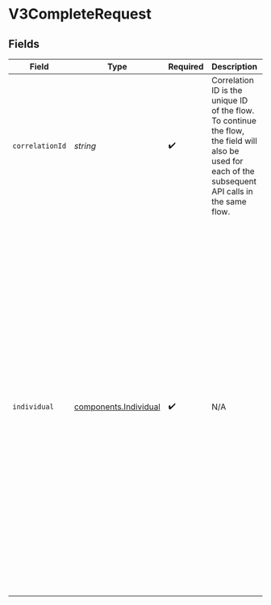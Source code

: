 # V3CompleteRequest


## Fields

| Field                                                                                                                                                                                                                                                                                                                                                                                                                                               | Type                                                                                                                                                                                                                                                                                                                                                                                                                                                | Required                                                                                                                                                                                                                                                                                                                                                                                                                                            | Description                                                                                                                                                                                                                                                                                                                                                                                                                                         | Example                                                                                                                                                                                                                                                                                                                                                                                                                                             |
| --------------------------------------------------------------------------------------------------------------------------------------------------------------------------------------------------------------------------------------------------------------------------------------------------------------------------------------------------------------------------------------------------------------------------------------------------- | --------------------------------------------------------------------------------------------------------------------------------------------------------------------------------------------------------------------------------------------------------------------------------------------------------------------------------------------------------------------------------------------------------------------------------------------------- | --------------------------------------------------------------------------------------------------------------------------------------------------------------------------------------------------------------------------------------------------------------------------------------------------------------------------------------------------------------------------------------------------------------------------------------------------- | --------------------------------------------------------------------------------------------------------------------------------------------------------------------------------------------------------------------------------------------------------------------------------------------------------------------------------------------------------------------------------------------------------------------------------------------------- | --------------------------------------------------------------------------------------------------------------------------------------------------------------------------------------------------------------------------------------------------------------------------------------------------------------------------------------------------------------------------------------------------------------------------------------------------- |
| `correlationId`                                                                                                                                                                                                                                                                                                                                                                                                                                     | *string*                                                                                                                                                                                                                                                                                                                                                                                                                                            | :heavy_check_mark:                                                                                                                                                                                                                                                                                                                                                                                                                                  | Correlation ID is the unique ID of the flow. To continue the flow, the field will also be used for each of the subsequent API calls in the same flow.                                                                                                                                                                                                                                                                                               | 713189b8-5555-4b08-83ba-75d08780aebd                                                                                                                                                                                                                                                                                                                                                                                                                |
| `individual`                                                                                                                                                                                                                                                                                                                                                                                                                                        | [components.Individual](../../models/components/individual.md)                                                                                                                                                                                                                                                                                                                                                                                      | :heavy_check_mark:                                                                                                                                                                                                                                                                                                                                                                                                                                  | N/A                                                                                                                                                                                                                                                                                                                                                                                                                                                 | {<br/>"firstName": "Tod",<br/>"lastName": "Weedall",<br/>"addresses": [<br/>{<br/>"address": "39 South Trail",<br/>"city": "San Antonio",<br/>"postalCode": "78285",<br/>"extendedAddress": "39 South Trail",<br/>"region": "TX"<br/>},<br/>{<br/>"address": "39 South Trail",<br/>"city": "San Antonio",<br/>"postalCode": "78285",<br/>"extendedAddress": "39 South Trail",<br/>"region": "TX"<br/>}<br/>],<br/>"emailAddresses": [<br/>"emailAddresses",<br/>"emailAddresses"<br/>],<br/>"dob": "2024-05-02T00:00:00Z",<br/>"ssn": "265228370"<br/>} |